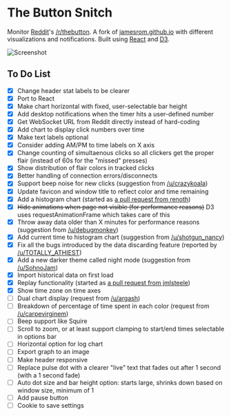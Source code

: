 # The Button Snitch
Monitor [Reddit](//www.reddit.com/)'s [/r/thebutton](//www.reddit.com/r/thebutton/). A fork of [jamesrom.github.io](//jamesrom.github.io) with different visualizations and notifications. Built using [React](//facebook.github.io/react/) and [D3](//d3js.org).

![Screenshot](/screenshot.png?raw=true)

## To Do List
- [x] Change header stat labels to be clearer
- [x] Port to React
- [x] Make chart horizontal with fixed, user-selectable bar height
- [x] Add desktop notifications when the timer hits a user-defined number
- [x] Get WebSocket URL from Reddit directly instead of hard-coding
- [x] Add chart to display click numbers over time
- [x] Make text labels optional
- [x] Consider adding AM/PM to time labels on X axis
- [x] Change counting of simultaenous clicks so all clickers get the proper flair (instead of 60s for the "missed" presses)
- [x] Show distribution of flair colors in tracked clicks
- [x] Better handling of connection errors/disconnects
- [x] Support beep noise for new clicks (suggestion from [/u/crazykoala](//www.reddit.com/user/crazykoala))
- [x] Update favicon and window title to reflect color and time remaining
- [x] Add a histogram chart (started as [a pull request from renoth](//github.com/treyp/thebutton/pull/1))
- [x] ~~Hide animations when page not visible (for performance reasons)~~ D3 uses requestAnimationFrame which takes care of this
- [x] Throw away data older than X minutes for performance reasons (suggestion from [/u/debugmonkey](//www.reddit.com/user/debugmonkey))
- [x] Add current time to histogram chart (suggestion from [/u/shotgun_nancy](//www.reddit.com/user/shotgun_nancy))
- [x] Fix all the bugs introduced by the data discarding feature (reported by [/u/TOTALLY_ATHIEST](//www.reddit.com/user/TOTALLY_ATHIEST))
- [x] Add a new darker theme called night mode (suggestion from [/u/SohnoJam](//www.reddit.com/user/SohnoJam))
- [x] Import historical data on first load
- [x] Replay functionality (started as [a pull request from jmlsteele](//github.com/treyp/thebutton/pull/5))
- [x] Show time zone on time axes
- [ ] Dual chart display (request from [/u/argash](//www.reddit.com/user/argash))
- [ ] Breakdown of percentage of time spent in each color (request from [/u/carpevirginem](//www.reddit.com/user/carpevirginem))
- [ ] Beep support like Squire
- [ ] Scroll to zoom, or at least support clamping to start/end times selectable in options bar
- [ ] Horizontal option for log chart
- [ ] Export graph to an image
- [ ] Make header responsive
- [ ] Replace pulse dot with a clearer "live" text that fades out after 1 second (with a 1 second fade)
- [ ] Auto dot size and bar height option: starts large, shrinks down based on window size, minimum of 1
- [ ] Add pause button
- [ ] Cookie to save settings
